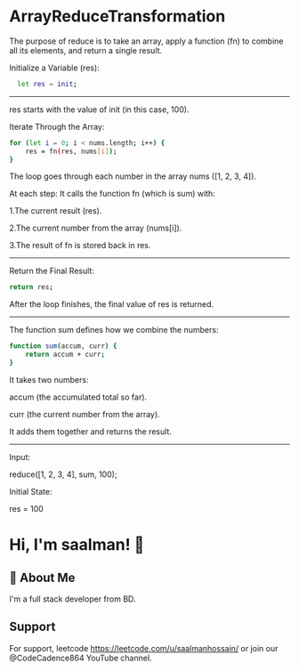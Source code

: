
# ArrayReduceTransformation


The purpose of reduce is to take an array, apply a function (fn) to combine all its elements, and return a single result.



Initialize a Variable (res):

```bash
  let res = init;
```
-----------------------   

res starts with the value of init (in this case, 100).


Iterate Through the Array:
```bash
for (let i = 0; i < nums.length; i++) {
    res = fn(res, nums[i]);
}
```
The loop goes through each number in the array nums ([1, 2, 3, 4]).

At each step:
It calls the function fn (which is sum) with:

1.The current result (res).

2.The current number from the array (nums[i]).

3.The result of fn is stored back in res.

-----------------------------------------------
Return the Final Result:
```bash
return res;
```
After the loop finishes, the final value of res is returned.

---------------------------------
The function sum defines how we combine the numbers:
```bash
function sum(accum, curr) {
    return accum + curr;
}
```
It takes two numbers:

accum (the accumulated total so far).

curr (the current number from the array).

It adds them together and returns the result.

---------------------


Input:

reduce([1, 2, 3, 4], sum, 100);

Initial State:

res = 100


# Hi, I'm saalman! 👋


## 🚀 About Me
I'm a full stack developer from BD.


## Support

For support, leetcode https://leetcode.com/u/saalmanhossain/ or join our @CodeCadence864 YouTube channel.


